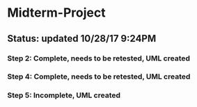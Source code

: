 # Midterm-Project

## Status: updated 10/28/17 9:24PM
### Step 2: Complete, needs to be retested, UML created
### Step 4: Complete, needs to be retested, UML created
### Step 5: Incomplete, UML created
